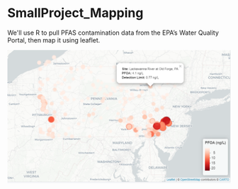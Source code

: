 # SmallProject_Mapping
We'll use R to pull PFAS contamination data from the EPA’s Water Quality Portal, then map it using leaflet.


![Alternative Text](PFOA_in_PA.png)
